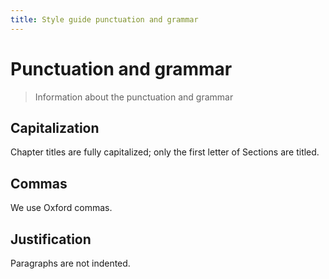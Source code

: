 ```yaml
---
title: Style guide punctuation and grammar
---
```


# Punctuation and grammar
> Information about the punctuation and grammar
## Capitalization

Chapter titles are fully capitalized; only the first letter of Sections are titled.

## Commas

We use Oxford commas.

## Justification

Paragraphs are not indented.